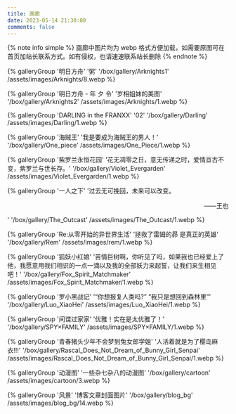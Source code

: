 ```yaml
---
title: 画廊
date: 2023-05-14 21:30:00
comments: false
---
```


{% note info simple %} 画廊中图片均为 webp 格式方便加载，如需要原图可在首页加站长联系方式。如有侵权，也请速速联系站长删除 {% endnote %}

<div class="gallery-group-main">
{% galleryGroup '明日方舟' '粥' '/box/gallery/Arknights1' /assets/images/Arknights/8.webp %}

{% galleryGroup '明日方舟 - 年 夕 令' '岁相姐妹的美图' '/box/gallery/Arknights2' /assets/images/Arknights/1.webp %}

{% galleryGroup 'DARLING in the FRANXX' '02' '/box/gallery/Darling' /assets/images/Darling/1.webp %}

{% galleryGroup '海贼王' '我是要成为海贼王的男人！' '/box/gallery/One_piece' /assets/images/One_Piece/1.webp %}

{% galleryGroup '紫罗兰永恒花园' '花无凋零之日，意无传递之时，爱情亘古不变，紫罗兰与世长存。' '/box/gallery/Violet_Evergarden' /assets/images/Violet_Evergarden/1.webp %}

{% galleryGroup '一人之下' '过去无可挽回，未来可以改变。<p style="text-align:right !important">——王也</p>' '/box/gallery/The_Outcast' /assets/images/The_Outcast/1.webp %}

{% galleryGroup 'Re:从零开始的异世界生活' '拯救了雷姆的昴 是真正的英雄' '/box/gallery/Rem' /assets/images/rem/1.webp %}

{% galleryGroup '狐妖小红娘' '苦情巨树啊，你听见了吗，如果我也已经爱上了他，我愿意用我们相识的一点一滴以及我的全部妖力来起誓，让我们来生相见吧！' '/box/gallery/Fox_Spirit_Matchmaker' /assets/images/Fox_Spirit_Matchmaker/1.webp %}

{% galleryGroup '罗小黑战记' '“你想报复人类吗?” “我只是想回到森林里”' '/box/gallery/Luo_XiaoHei' /assets/images/Luo_XiaoHei/1.webp %}

{% galleryGroup '间谍过家家' '优雅！实在是太优雅了！' '/box/gallery/SPY×FAMILY' /assets/images/SPY×FAMILY/1.webp %}

{% galleryGroup '青春猪头少年不会梦到兔女郎学姐' '人活着就是为了樱岛麻衣!!!' '/box/gallery/Rascal_Does_Not_Dream_of_Bunny_Girl_Senpai' /assets/images/Rascal_Does_Not_Dream_of_Bunny_Girl_Senpai/1.webp %}

{% galleryGroup '动漫图' '一些杂七杂八的动漫图' '/box/gallery/cartoon' /assets/images/cartoon/3.webp %}

{% galleryGroup '风景' '博客文章封面图片' '/box/gallery/blog_bg' /assets/images/blog_bg/14.webp %}
</div>
